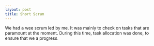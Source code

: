 ```yaml
---
layout: post
title: Short Scrum
---
```


We had a wee scrum led by me. It was mainly to check on tasks that are paramount at the moment. During this time, task allocation was done, to ensure that we a progress.